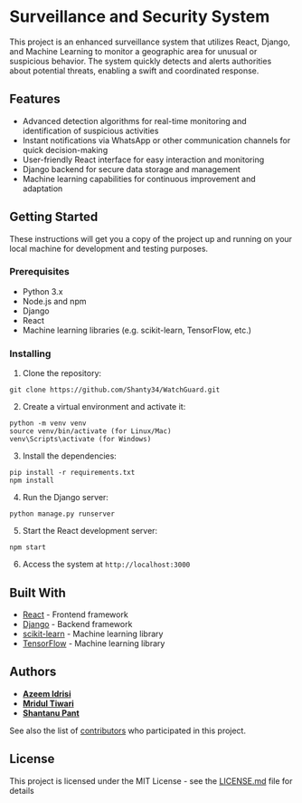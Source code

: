 # Surveillance and Security System

This project is an enhanced surveillance system that utilizes React, Django, and Machine Learning to monitor a geographic area for unusual or suspicious behavior. The system quickly detects and alerts authorities about potential threats, enabling a swift and coordinated response.

## Features

- Advanced detection algorithms for real-time monitoring and identification of suspicious activities
- Instant notifications via WhatsApp or other communication channels for quick decision-making
- User-friendly React interface for easy interaction and monitoring
- Django backend for secure data storage and management
- Machine learning capabilities for continuous improvement and adaptation

## Getting Started

These instructions will get you a copy of the project up and running on your local machine for development and testing purposes.

### Prerequisites

- Python 3.x
- Node.js and npm
- Django
- React
- Machine learning libraries (e.g. scikit-learn, TensorFlow, etc.)

### Installing

1. Clone the repository:
```
git clone https://github.com/Shanty34/WatchGuard.git
```
2. Create a virtual environment and activate it:
```
python -m venv venv
source venv/bin/activate (for Linux/Mac)
venv\Scripts\activate (for Windows)
```
3. Install the dependencies:
```
pip install -r requirements.txt
npm install
```
4. Run the Django server:
```
python manage.py runserver
```
5. Start the React development server:
```
npm start
```
6. Access the system at `http://localhost:3000`


## Built With

- [React](https://reactjs.org/) - Frontend framework
- [Django](https://www.djangoproject.com/) - Backend framework
- [scikit-learn](https://scikit-learn.org/) - Machine learning library
- [TensorFlow](https://www.tensorflow.org/) - Machine learning library


## Authors

- **[Azeem Idrisi](https://github.com/AzeemIdrisi)** 
- **[Mridul Tiwari](https://github.com/MridulTi)** 
- **[Shantanu Pant](https://github.com/shanty34)** 

See also the list of [contributors](https://github.com/username/surveillance-system/contributors) who participated in this project.

## License

This project is licensed under the MIT License - see the [LICENSE.md](https://gist.github.com/PurpleBooth/LICENSE.md) file for details

